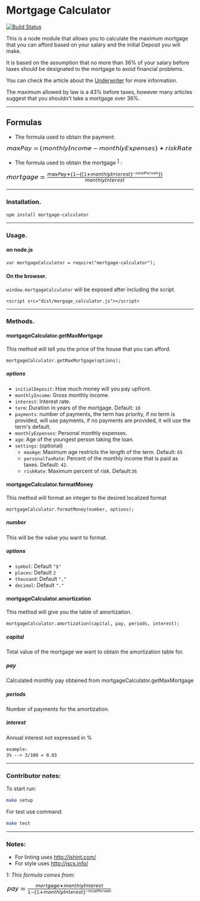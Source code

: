 # Mortgage Calculator

[![Build Status](https://travis-ci.org/cristobal-io/mortgage-calculator.svg)](https://travis-ci.org/cristobal-io/mortgage-calculator)

This is a node module that allows you to calculate the maximum mortgage that you can afford based on your salary and the initial Deposit you will make.

It is based on the assumption that no more than 36% of your salary before taxes should be designated to the mortgage to avoid financial problems.

You can check the article about the [Underwriter](http://www.realtor.com/advice/the-underwriter-unseen-approver-of-your-mortgage/) for more information.

The maximum allowed by law is a 43% before taxes, however many articles suggest that you shouldn't take a mortgage over 36%.

---

## Formulas

- The formula used to obtain the payment:

![payment](./img/max_payment_formula.png)

- The formula used to obtain the mortgage <sup>[1](#formula)</sup> :

![mortgage_formula](./img/mortgage_formula.png)

---

### Installation.

    npm install mortgage-calculator

---

### Usage.

#### on node.js

    var mortgageCalculator = require("mortgage-calculator");

#### On the browser.

`window.mortgageCalculator` will be exposed after including the script.

    <script src="dist/morgage_calculator.js"></script>

---

### Methods.

#### mortgageCalculator.getMaxMortgage

This method will tell you the price of the house that you can afford.

```
mortgageCalculator.getMaxMortgage(options);
```

##### options

- `initialDeposit`: How much money will you pay upfront.
- `monthlyIncome`: Gross monthly income.
- `interest`: Interest rate.
- `term`: Duration in years of the mortgage. Default: `10`
- `payments`: number of payments, the term has priority, if no term is provided, will use payments, if no payments are provided, it will use the term's default.
- `monthlyExpenses`: Personal monthly expenses.
- `age`: Age of the youngest person taking the loan.
- `settings`: (optional)
    + `maxAge`: Maximum age restricts the length of the term. Default: `65`
    + `personalTaxRate`: Percent of the monthly income that is paid as taxes. Default: `42`.
    + `riskRate`: Maximum percent of risk. Default:`36`

#### mortgageCalculator.formatMoney

This method will format an integer to the desired localized format

```
mortgageCalculator.formatMoney(number, options);
```

##### number

This will be the value you want to format.

##### options

- `symbol`: Default `"$"`
- `places`: Default `2`
- `thousand`: Default `","`
- `decimal`: Default `"."`

#### mortgageCalculator.amortization

This method will give you the table of amortization.

```
mortgageCalculator.amortization(capital, pay, periods, interest);
```

##### capital

Total value of the mortgage we want to obtain the amortization table for.

##### pay

Calculated monthly pay obtained from mortgageCalculator.getMaxMortgage

##### periods

Number of payments for the amortization.

##### interest

Annual interest not expressed in %

    example:
    3% --> 3/100 = 0.03

---

### Contributor notes:

To start run:

```bash
make setup
```

For test use command:

```bash
make test
```

---

### Notes:

- For linting uses http://jshint.com/
- For style uses http://jscs.info/ 

<a name="formula">1</a>: _This formula comes from:_

 ![payment](./img/payment_mortgage_formula.png)